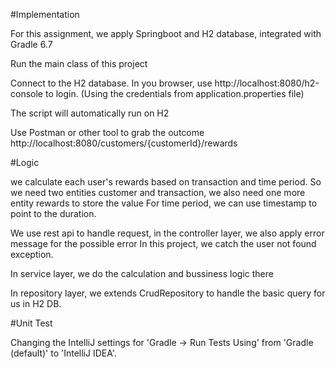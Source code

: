 #Implementation

For this assignment, we apply Springboot and H2 database, integrated with Gradle 6.7

Run the main class of this project

Connect to the H2 database. In you browser, use http://localhost:8080/h2-console to login. (Using the credentials from application.properties file)

The script will automatically run on H2

Use Postman or other tool to grab the outcome http://localhost:8080/customers/{customerId}/rewards

#Logic

we calculate each user's rewards based on transaction and time period. So we need two entities customer and transaction, we also need one more entity rewards to store the value For time period, we can use timestamp to point to the duration.

We use rest api to handle request, in the controller layer, we also apply error message for the possible error In this project, we catch the user not found exception.

In service layer, we do the calculation and bussiness logic there

In repository layer, we extends CrudRepository to handle the basic query for us in H2 DB.

#Unit Test

Changing the IntelliJ settings for 'Gradle -> Run Tests Using' from 'Gradle (default)' to 'IntelliJ IDEA'.
